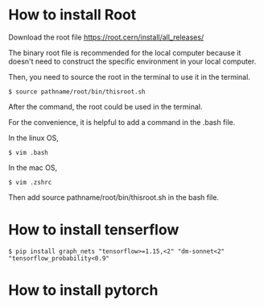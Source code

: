 # How to install Root
Download the root file https://root.cern/install/all_releases/ 

The binary root file is recommended for the local computer because it doesn't need to construct the specific environment in your local computer.

Then, you need to source the root in the terminal to use it in the terminal.
```shell
$ source pathname/root/bin/thisroot.sh
```
After the command, the root could be used in the terminal.

For the convenience, it is helpful to add a command in the .bash file.

In the linux OS,
```shell
$ vim .bash
```
In the mac OS,
```shell
$ vim .zshrc
```
Then add source pathname/root/bin/thisroot.sh in the bash file.
# How to install tenserflow
```shell
$ pip install graph_nets "tensorflow>=1.15,<2" "dm-sonnet<2" "tensorflow_probability<0.9"
```

# How to install pytorch

